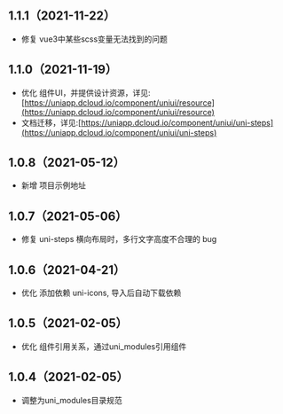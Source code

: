 ## 1.1.1（2021-11-22）

- 修复 vue3中某些scss变量无法找到的问题

## 1.1.0（2021-11-19）

- 优化
  组件UI，并提供设计资源，详见:[https://uniapp.dcloud.io/component/uniui/resource](https://uniapp.dcloud.io/component/uniui/resource)
- 文档迁移，详见:[https://uniapp.dcloud.io/component/uniui/uni-steps](https://uniapp.dcloud.io/component/uniui/uni-steps)

## 1.0.8（2021-05-12）

- 新增 项目示例地址

## 1.0.7（2021-05-06）

- 修复 uni-steps 横向布局时，多行文字高度不合理的 bug

## 1.0.6（2021-04-21）

- 优化 添加依赖 uni-icons, 导入后自动下载依赖

## 1.0.5（2021-02-05）

- 优化 组件引用关系，通过uni_modules引用组件

## 1.0.4（2021-02-05）

- 调整为uni_modules目录规范

